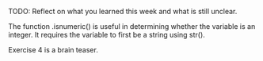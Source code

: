 TODO: Reflect on what you learned this week and what is still unclear.

The function .isnumeric() is useful in determining whether the variable is an integer.
It requires the variable to first be a string using str().

Exercise 4 is a brain teaser.

